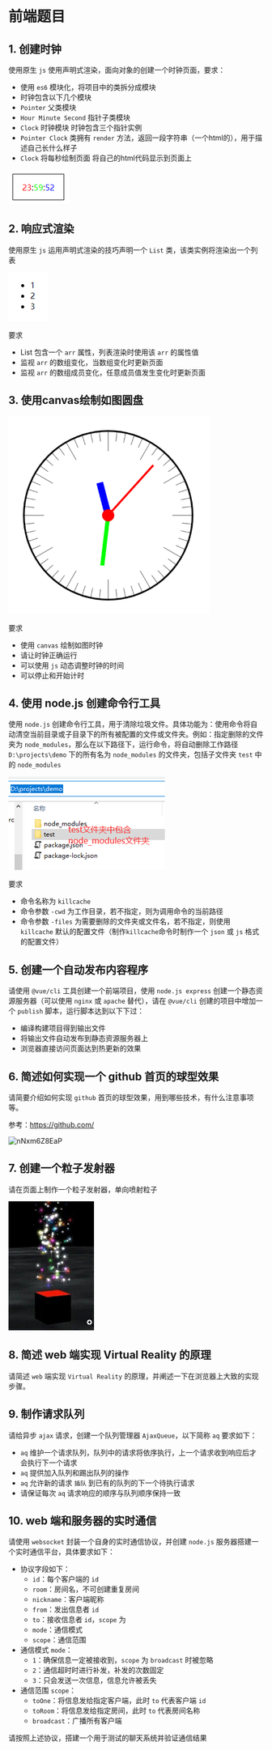 # 前端题目

## 1. 创建时钟

使用原生 `js` 使用声明式渲染，面向对象的创建一个时钟页面，要求：

- 使用 `es6` 模块化，将项目中的类拆分成模块
- 时钟包含以下几个模块
- `Pointer` 父类模块
- `Hour Minute Second` 指针子类模块
- `Clock` 时钟模块 时钟包含三个指针实例
- `Pointer Clock` 类拥有 `render` 方法，返回一段字符串（一个html的），用于描述自己长什么样子
- `Clock` 将每秒绘制页面 将自己的html代码显示到页面上

![image-20211022165029918](前端题.assets/image-20211022165029918.png)

## 2. 响应式渲染

使用原生 `js` 运用声明式渲染的技巧声明一个 `List` 类，该类实例将渲染出一个列表

![image-20211022165715844](前端题.assets/image-20211022165715844.png)

要求

- List 包含一个 `arr` 属性，列表渲染时使用该 `arr` 的属性值
- 监视 `arr` 的数组变化，当数组变化时更新页面
- 监视 `arr` 的数组成员变化，任意成员值发生变化时更新页面

## 3. 使用canvas绘制如图圆盘

![image-20211022172459546](前端题.assets/image-20211022172459546.png)

要求

- 使用 `canvas` 绘制如图时钟
- 请让时钟正确运行
- 可以使用 `js` 动态调整时钟的时间
- 可以停止和开始计时

## 4. 使用 node.js 创建命令行工具

使用 `node.js` 创建命令行工具，用于清除垃圾文件。具体功能为：使用命令将自动清空当前目录或子目录下的所有被配置的文件或文件夹。例如：指定删除的文件夹为 `node_modules`，那么在以下路径下，运行命令，将自动删除工作路径 `D:\projects\demo` 下的所有名为 `node_modules` 的文件夹，包括子文件夹 `test` 中的 `node_modules`

![image-20211022174025434](前端题.assets/image-20211022174025434.png)

要求

- 命令名称为 `killcache`
- 命令参数 `-cwd` 为工作目录，若不指定，则为调用命令的当前路径
- 命令参数 `-files` 为需要删除的文件夹或文件名，若不指定，则使用 `killcache` 默认的配置文件（制作`killcache`命令时制作一个 `json` 或 `js` 格式的配置文件）

## 5. 创建一个自动发布内容程序

请使用 `@vue/cli` 工具创建一个前端项目，使用 `node.js express` 创建一个静态资源服务器（可以使用 `nginx` 或 `apache` 替代），请在 `@vue/cli` 创建的项目中增加一个 `publish` 脚本，运行脚本达到以下下过：

- 编译构建项目得到输出文件
- 将输出文件自动发布到静态资源服务器上
- 浏览器直接访问页面达到热更新的效果

## 6. 简述如何实现一个 github 首页的球型效果

请简要介绍如何实现 `github` 首页的球型效果，用到哪些技术，有什么注意事项等。

参考：https://github.com/

![nNxm6Z8EaP](前端题.assets/nNxm6Z8EaP.gif)

## 7. 创建一个粒子发射器

请在页面上制作一个粒子发射器，单向喷射粒子

![tbmC3jxMyA](前端题.assets/tbmC3jxMyA.gif)

## 8. 简述 web 端实现 Virtual Reality 的原理

请简述 `web` 端实现 `Virtual Reality` 的原理，并阐述一下在浏览器上大致的实现步骤。

## 9. 制作请求队列

请给异步 `ajax` 请求，创建一个队列管理器 `AjaxQueue`，以下简称 `aq` 要求如下：

- `aq` 维护一个请求队列，队列中的请求将依序执行，上一个请求收到响应后才会执行下一个请求
- `aq` 提供加入队列和踢出队列的操作
- `aq` 允许新的请求 `插队` 到已有的队列的下一个待执行请求
- 请保证每次 `aq` 请求响应的顺序与队列顺序保持一致

## 10. web 端和服务器的实时通信

请使用 `websocket` 封装一个自身的实时通信协议，并创建 `node.js` 服务器搭建一个实时通信平台，具体要求如下：

- 协议字段如下：
  - `id`：每个客户端的 `id`
  - `room`：房间名，不可创建重复房间
  - `nickname`：客户端昵称
  - `from`：发出信息者 `id`
  - `to`：接收信息者 `id`，`scope` 为
  - `mode`：通信模式
  - `scope`：通信范围
- 通信模式 `mode`：
  - `1`：确保信息一定被接收到，`scope` 为 `broadcast` 时被忽略
  - `2`：通信超时时进行补发，补发的次数固定
  - `3`：只会发送一次信息，信息允许被丢失
- 通信范围 `scope`：
  - `toOne`：将信息发给指定客户端，此时 `to` 代表客户端 `id`
  - `toRoom`：将信息发给指定房间，此时 `to` 代表房间名称
  - `broadcast`：广播所有客户端

请按照上述协议，搭建一个用于测试的聊天系统并验证通信结果
